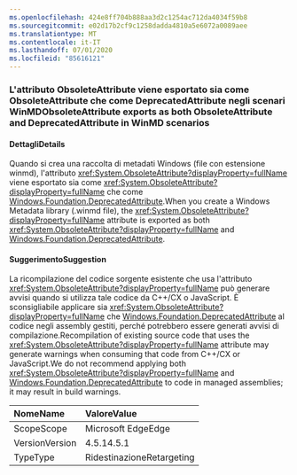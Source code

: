 ```yaml
---
ms.openlocfilehash: 424e8ff704b888aa3d2c1254ac712da4034f59b8
ms.sourcegitcommit: e02d17b2cf9c1258dadda4810a5e6072a0089aee
ms.translationtype: MT
ms.contentlocale: it-IT
ms.lasthandoff: 07/01/2020
ms.locfileid: "85616121"
---
```

### <a name="obsoleteattribute-exports-as-both-obsoleteattribute-and-deprecatedattribute-in-winmd-scenarios"></a><span data-ttu-id="16d53-101">L'attributo ObsoleteAttribute viene esportato sia come ObsoleteAttribute che come DeprecatedAttribute negli scenari WinMD</span><span class="sxs-lookup"><span data-stu-id="16d53-101">ObsoleteAttribute exports as both ObsoleteAttribute and DeprecatedAttribute in WinMD scenarios</span></span>

#### <a name="details"></a><span data-ttu-id="16d53-102">Dettagli</span><span class="sxs-lookup"><span data-stu-id="16d53-102">Details</span></span>

<span data-ttu-id="16d53-103">Quando si crea una raccolta di metadati Windows (file con estensione winmd), l'attributo <xref:System.ObsoleteAttribute?displayProperty=fullName> viene esportato sia come <xref:System.ObsoleteAttribute?displayProperty=fullName> che come [Windows.Foundation.DeprecatedAttribute](https://docs.microsoft.com/uwp/api/windows.foundation.metadata.deprecatedattribute).</span><span class="sxs-lookup"><span data-stu-id="16d53-103">When you create a Windows Metadata library (.winmd file), the <xref:System.ObsoleteAttribute?displayProperty=fullName> attribute is exported as both <xref:System.ObsoleteAttribute?displayProperty=fullName> and [Windows.Foundation.DeprecatedAttribute](https://docs.microsoft.com/uwp/api/windows.foundation.metadata.deprecatedattribute).</span></span>

#### <a name="suggestion"></a><span data-ttu-id="16d53-104">Suggerimento</span><span class="sxs-lookup"><span data-stu-id="16d53-104">Suggestion</span></span>

<span data-ttu-id="16d53-105">La ricompilazione del codice sorgente esistente che usa l'attributo <xref:System.ObsoleteAttribute?displayProperty=fullName> può generare avvisi quando si utilizza tale codice da C++/CX o JavaScript. È sconsigliabile applicare sia <xref:System.ObsoleteAttribute?displayProperty=fullName> che [ Windows.Foundation.DeprecatedAttribute](https://docs.microsoft.com/uwp/api/windows.foundation.metadata.deprecatedattribute) al codice negli assembly gestiti, perché potrebbero essere generati avvisi di compilazione.</span><span class="sxs-lookup"><span data-stu-id="16d53-105">Recompilation of existing source code that uses the <xref:System.ObsoleteAttribute?displayProperty=fullName> attribute may generate warnings when consuming that code from C++/CX or JavaScript.We do not recommend applying both <xref:System.ObsoleteAttribute?displayProperty=fullName> and [Windows.Foundation.DeprecatedAttribute](https://docs.microsoft.com/uwp/api/windows.foundation.metadata.deprecatedattribute) to code in managed assemblies; it may result in build warnings.</span></span>

| <span data-ttu-id="16d53-106">Nome</span><span class="sxs-lookup"><span data-stu-id="16d53-106">Name</span></span>    | <span data-ttu-id="16d53-107">Valore</span><span class="sxs-lookup"><span data-stu-id="16d53-107">Value</span></span>       |
|:--------|:------------|
| <span data-ttu-id="16d53-108">Scope</span><span class="sxs-lookup"><span data-stu-id="16d53-108">Scope</span></span>   | <span data-ttu-id="16d53-109">Microsoft Edge</span><span class="sxs-lookup"><span data-stu-id="16d53-109">Edge</span></span>        |
| <span data-ttu-id="16d53-110">Version</span><span class="sxs-lookup"><span data-stu-id="16d53-110">Version</span></span> | <span data-ttu-id="16d53-111">4.5.1</span><span class="sxs-lookup"><span data-stu-id="16d53-111">4.5.1</span></span>       |
| <span data-ttu-id="16d53-112">Type</span><span class="sxs-lookup"><span data-stu-id="16d53-112">Type</span></span>    | <span data-ttu-id="16d53-113">Ridestinazione</span><span class="sxs-lookup"><span data-stu-id="16d53-113">Retargeting</span></span> |
